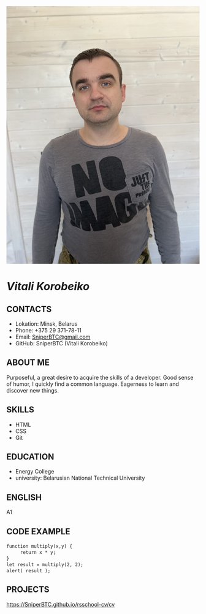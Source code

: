 ![](foto.jpg)
# ***Vitali Korobeiko***

## **CONTACTS**
 * Lokation: Minsk, Belarus
 * Phone: +375 29 371-78-11
 * Email: SniperBTC@gmail.com
 * GitHub: SniperBTC (Vitali Korobeiko)

## **ABOUT ME**
Purposeful, a great desire to acquire the skills of a developer. Good sense of humor, I quickly find a common language. Eagerness to learn and discover new things.

## **SKILLS**
 * HTML
 * CSS
 * Git

## **EDUCATION**
* Energy College
* university: Belarusian National Technical University

## **ENGLISH**
A1

## **CODE EXAMPLE**
```
function multiply(x,y) {
     return x * y;            
}
let result = multiply(2, 2);
alert( result );
```
## **PROJECTS** 
<https://SniperBTC.github.io/rsschool-cv/cv>






 
 
 

